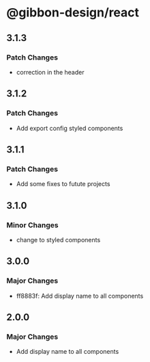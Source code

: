 # @gibbon-design/react

## 3.1.3

### Patch Changes

- correction in the header

## 3.1.2

### Patch Changes

- Add export config styled components

## 3.1.1

### Patch Changes

- Add some fixes to futute projects

## 3.1.0

### Minor Changes

- change to styled components

## 3.0.0

### Major Changes

- ff8883f: Add display name to all components

## 2.0.0

### Major Changes

- Add display name to all components
